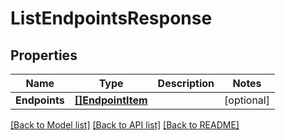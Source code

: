 # ListEndpointsResponse

## Properties

Name | Type | Description | Notes
------------ | ------------- | ------------- | -------------
**Endpoints** | [**[]EndpointItem**](EndpointItem.md) |  | [optional] 

[[Back to Model list]](../README.md#documentation-for-models) [[Back to API list]](../README.md#documentation-for-api-endpoints) [[Back to README]](../README.md)


